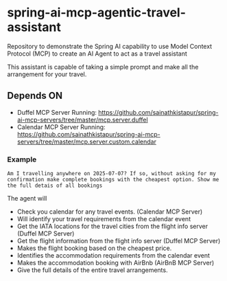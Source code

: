 # spring-ai-mcp-agentic-travel-assistant
Repository to demonstrate the Spring AI capability to use Model Context Protocol (MCP) to create an AI Agent to act as a travel assistant

This assistant is capable of taking a simple prompt and make all the arrangement for your travel.

## Depends ON
- Duffel MCP Server Running: https://github.com/sainathkistapur/spring-ai-mcp-servers/tree/master/mcp.server.duffel
- Calendar MCP Server Running: https://github.com/sainathkistapur/spring-ai-mcp-servers/tree/master/mcp.server.custom.calendar

### Example 

`Am I travelling anywhere on 2025-07-07? If so, without asking for my confirmation make complete bookings with the cheapest option. Show me the full detais of all bookings`

The agent will
- Check you calendar for any travel events. (Calendar MCP Server)
- Will identify your travel requirements from the calendar event
- Get the IATA locations for the travel cities from the flight info server (Duffel MCP Server)
- Get the flight information from the flight info server (Duffel MCP Server)
- Makes the flight booking based on the cheapest price.
- Identifies the accommodation requirements from the calendar event
- Makes the accommodation booking with AirBnb (AirBnB MCP Server)
- Give the full details of the entire travel arrangements. 

